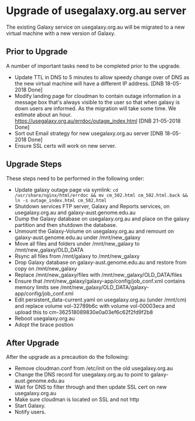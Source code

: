 # Upgrade of usegalaxy.org.au server

The existing Galaxy service on usegalaxy.org.au will be migrated to a new virtual machine with a new version of Galaxy.

## Prior to Upgrade
A number of important tasks need to be completed prior to the upgrade.
* Update TTL in DNS to 5 minutes to allow speedy change over of DNS as the new virtual machine will have a different IP address. [DNB 18-05-2018 Done]
* Modify landing page for cloudman to contain outage information in a message box that's always visible to the user so that when galaxy is down users are informed. As the migration will take some time.  We estimate about an hour. https://usegalaxy.org.au/errdoc/outage_index.html [DNB 21-05-2018 Done]
* Sort out Email strategy for new usegalaxy.org.au server [DNB 18-05-2018 Done]
* Ensure SSL certs will work on new server.

## Upgrade Steps
These steps need to be performed in the following order:
* Update galaxy outage page via symlink: ```cd /usr/share/nginx/html/errdoc && mv cm_502.html cm_502.html.back && ln -s outage_index.html cm_502.html```
* Shutdown services FTP server, Galaxy and Reports services, on usegalaxy.org.au and galaxy-aust.genome.edu.au
* Dump the Galaxy database on usegalaxy.org.au and place on the galaxy partition and then shutdown the database.
* Unmount the Galaxy-Volume on usegalaxy.org.au and remount on galaxy-aust.genome.edu.au under /mnt/new_galaxy
* Move all files and folders under /mnt/new_galaxy to /mnt/new_galaxy/OLD_DATA
* Rsync all files from /mnt/galaxy to /mnt/new_galaxy
* Drop Galaxy database on galaxy-aust.genome.edu.au and restore from copy on /mnt/new_galaxy
* Replace /mnt/new_galaxy/files with /mnt/new_galaxy/OLD_DATA/files
* Ensure that /mnt/new_galaxy/galaxy-app/config/job_conf.xml contains memory limits see /mnt/new_galaxy/OLD_DATA/galaxy-app/config/job_conf.xml
* Edit persistent_data-current.yaml on usegalaxy.org.au (under /mnt/cm) and replace volume vol-32789b6c with volume vol-00003eca and upload this to cm-362518089830e0a03ef6c62f2fd9f2b8
* Reboot usegalaxy.org.au
* Adopt the brace postion

## After Upgrade
After the upgrade as a precaution do the following:
* Remove cloudman.conf from /etc/init on the old usegalaxy.org.au
* Change the DNS record for usegalaxy.org.au to point to galaxy-aust.genome.edu.au
* Wait for DNS to filter through and then update SSL cert on new usegalaxy.org.au
* Make sure cloudman is located on SSL and not http
* Start Galaxy.
* Notify users.
